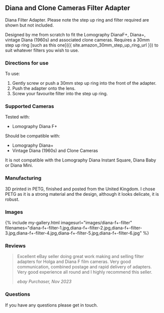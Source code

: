 ## Diana and Clone Cameras Filter Adapter
Diana Filter Adapter. Please note the step up ring and filter required are shown but not included.

Designed by me from scratch to fit the Lomography DianaF+, Diana+, vintage Diana (1960s) and associated clone cameras. Requires a 30mm step up ring [such as this one]({{ site.amazon_30mm_step_up_ring_url }}) to suit whatever filters you wish to use.

### Directions for use
To use:

1. Gently screw or push a 30mm step up ring into the front of the adapter.
2. Push the adapter onto the lens.
3. Screw your favourite filter into the step up ring.

### Supported Cameras
Tested with:
- Lomography Diana F+

Should be compatible with:
- Lomography Diana+
- Vintage Diana (1960s) and Clone Cameras

It is not compatible with the Lomography Diana Instant Square, Diana Baby or Diana Mini.

### Manufacturing
3D printed in PETG, finished and posted from the United Kingdom. I chose PETG as it is a strong material and the design, although it looks delicate, it is robust.

### Images
{% include my-gallery.html imagesurl="images/diana-f+-filter"
   filenames="diana-f+-filter-1.jpg,diana-f+-filter-2.jpg,diana-f+-filter-3.jpg,diana-f+-filter-4.jpg,diana-f+-filter-5.jpg,diana-f+-filter-6.jpg" %}

### Reviews
> Excellent eBay seller doing great work making and selling filter adapters for Holga and Diana F film cameras. Very good communication, combined postage and rapid delivery of adapters. Very good experience all round and I highly recommend this seller.
>
> *ebay Purchaser, Nov 2023*

### Questions
If you have any questions please get in touch.
